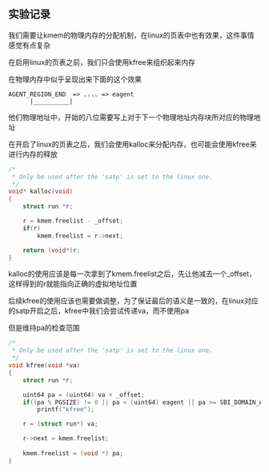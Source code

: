 ## 实验记录
我们需要让kmem的物理内存的分配机制，在linux的页表中也有效果，这件事情感觉有点复杂

在启用linux的页表之前，我们只会使用kfree来组织起来内存

在物理内存中似乎呈现出来下面的这个效果

```
AGENT_REGION_END  => .... => eagent
      |__________|
```
他们物理地址中，开始的八位需要写上对于下一个物理地址内存块所对应的物理地址

在开启了linux的页表之后，我们会使用kalloc来分配内存，也可能会使用kfree来进行内存的释放

```C
/*
 * Only be used after the 'satp' is set to the linux one.
 */
void* kalloc(void)
{
    struct run *r;

    r = kmem.freelist - _offset;
    if(r)
        kmem.freelist = r->next;

    return (void*)r;
}
```
kalloc的使用应该是每一次拿到了kmem.freelist之后，先让他减去一个_offset，这样得到的r就能指向正确的虚拟地址位置

后续kfree的使用应该也需要做调整，为了保证最后的语义是一致的，在linux对应的satp开启之后，kfree中我们会尝试传递va，而不使用pa

但是维持pa的检查范围
```C
/*
 * Only be used after the 'satp' is set to the linux one.
 */
void kfree(void *va)
{
    struct run *r;

    uint64 pa = (uint64) va + _offset;
    if((pa % PGSIZE) != 0 || pa < (uint64) eagent || pa >= SBI_DOMAIN_AGENT_REGION_END)
        printf("kfree");

    r = (struct run*) va;

    r->next = kmem.freelist;
    
    kmem.freelist = (void *) pa;
}
```